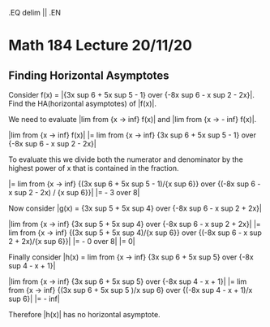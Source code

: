 .EQ
delim ||
.EN
# Math 184 Lecture 20/11/20
## Finding Horizontal Asymptotes
Consider f(x) = |{3x sup 6 + 5x sup 5 - 1} over {-8x sup 6 - x sup 2 - 2x}|.
Find the HA(horizontal asymptotes) of |f(x)|.

We need to evaluate |lim from {x -> inf} f(x)| and |lim from {x -> - inf} f(x)|.

|lim from {x -> inf} f(x)|
|= lim from {x -> inf} {3x sup 6 + 5x sup 5 - 1} over {-8x sup 6 - x sup 2 - 2x}|

To evaluate this we divide both the numerator and denominator by the highest
power of x that is contained in the fraction.

|= lim from {x -> inf} {(3x sup 6 + 5x sup 5 - 1)/{x sup 6}} over {(-8x sup 6 - x sup 2 - 2x) / {x sup 6}}|
|= - 3 over 8|

Now consider |g(x) = {3x sup 5 + 5x sup 4} over {-8x sup 6 - x sup 2 + 2x}|

|lim from {x -> inf} {3x sup 5 + 5x sup 4} over {-8x sup 6 - x sup 2 + 2x}|
|= lim from {x -> inf} {(3x sup 5 + 5x sup 4)/{x sup 6}} over {(-8x sup 6 - x sup 2 + 2x)/{x sup 6}}|
|= - 0 over 8|
|= 0|

Finally consider |h(x) = lim from {x -> inf} {3x sup 6 + 5x sup 5} over {-8x sup 4 - x + 1}|

|lim from {x -> inf} {3x sup 6 + 5x sup 5} over {-8x sup 4 - x + 1}|
|= lim from {x -> inf} {(3x sup 6 + 5x sup 5 )/x sup 6} over {(-8x sup 4 - x + 1)/x sup 6}|
|= - inf|

Therefore |h(x)| has no horizontal asymptote.

